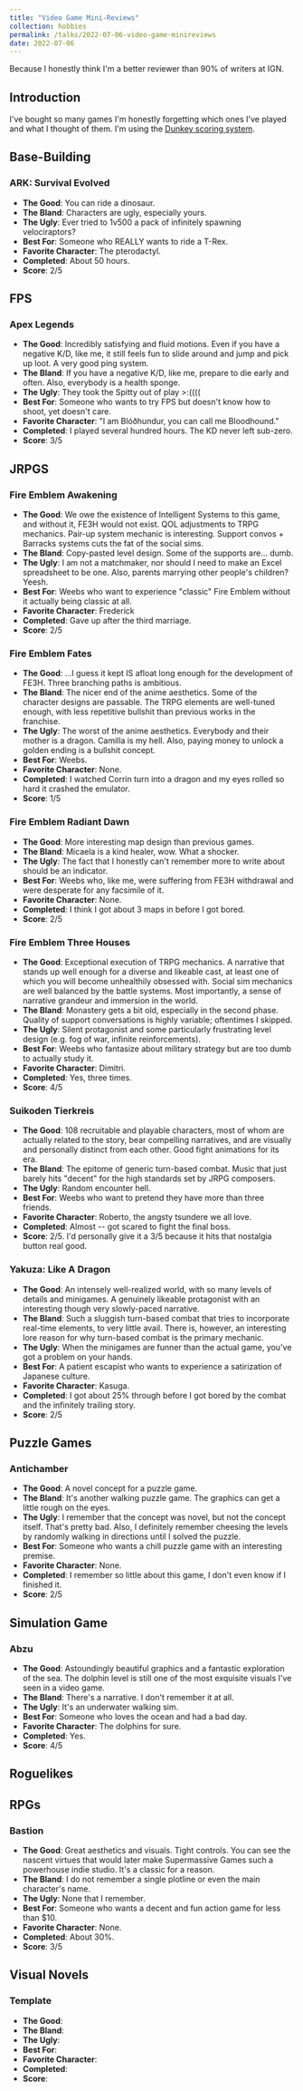 ```yaml
---
title: "Video Game Mini-Reviews"
collection: hobbies
permalink: /talks/2022-07-06-video-game-minireviews
date: 2022-07-06
---
```


Because I honestly think I'm a better reviewer than 90% of writers at IGN.

## Introduction
I've bought so many games I'm honestly forgetting which ones I've played and what I thought of them. I'm using the [Dunkey scoring system](https://i.redd.it/spm9kpw52oa01.png).

## Base-Building 
### ARK: Survival Evolved
* **The Good**: You can ride a dinosaur.
* **The Bland**: Characters are ugly, especially yours.
* **The Ugly**: Ever tried to 1v500 a pack of infinitely spawning velociraptors?
* **Best For**: Someone who REALLY wants to ride a T-Rex.
* **Favorite Character**: The pterodactyl.
* **Completed**: About 50 hours.
* **Score**: 2/5

## FPS
### Apex Legends
* **The Good**: Incredibly satisfying and fluid motions. Even if you have a negative K/D, like me, it still feels fun to slide around and jump and pick up loot. A very good ping system.
* **The Bland**: If you have a negative K/D, like me, prepare to die early and often. Also, everybody is a health sponge. 
* **The Ugly**: They took the Spitty out of play >:((((
* **Best For**: Someone who wants to try FPS but doesn't know how to shoot, yet doesn't care.
* **Favorite Character**: "I am Blóðhundur, you can call me Bloodhound."
* **Completed**: I played several hundred hours. The KD never left sub-zero.
* **Score**: 3/5



## JRPGS
### Fire Emblem Awakening
* **The Good**: We owe the existence of Intelligent Systems to this game, and without it, FE3H would not exist. QOL adjustments to TRPG mechanics. Pair-up system mechanic is interesting. Support convos + Barracks systems cuts the fat of the social sims.
* **The Bland**: Copy-pasted level design. Some of the supports are... dumb.
* **The Ugly**: I am not a matchmaker, nor should I need to make an Excel spreadsheet to be one. Also, parents marrying other people's children? Yeesh.
* **Best For**: Weebs who want to experience "classic" Fire Emblem without it actually being classic at all.
* **Favorite Character**: Frederick
* **Completed**: Gave up after the third marriage.
* **Score**: 2/5

### Fire Emblem Fates
* **The Good**: ...I guess it kept IS afloat long enough for the development of FE3H. Three branching paths is ambitious.
* **The Bland**: The nicer end of the anime aesthetics. Some of the character designs are passable. The TRPG elements are well-tuned enough, with less repetitive bullshit than previous works in the franchise.
* **The Ugly**: The worst of the anime aesthetics. Everybody and their mother is a dragon. Camilla is my hell. Also, paying money to unlock a golden ending is a bullshit concept.
* **Best For**: Weebs.
* **Favorite Character**: None.
* **Completed**: I watched Corrin turn into a dragon and my eyes rolled so hard it crashed the emulator.
* **Score**: 1/5

### Fire Emblem Radiant Dawn
* **The Good**: More interesting map design than previous games.
* **The Bland**: Micaela is a kind healer, wow. What a shocker.
* **The Ugly**: The fact that I honestly can't remember more to write about should be an indicator.
* **Best For**: Weebs who, like me, were suffering from FE3H withdrawal and were desperate for any facsimile of it.
* **Favorite Character**: None.
* **Completed**: I think I got about 3 maps in before I got bored.
* **Score**: 2/5

### Fire Emblem Three Houses
* **The Good**: Exceptional execution of TRPG mechanics. A narrative that stands up well enough for a diverse and likeable cast, at least one of which you will become unhealthily obsessed with. Social sim mechanics are well balanced by the battle systems. Most importantly, a sense of narrative grandeur and immersion in the world.
* **The Bland**: Monastery gets a bit old, especially in the second phase. Quality of support conversations is highly variable; oftentimes I skipped.
* **The Ugly**: Silent protagonist and some particularly frustrating level design (e.g. fog of war, infinite reinforcements).
* **Best For**: Weebs who fantasize about military strategy but are too dumb to actually study it.
* **Favorite Character**: Dimitri.
* **Completed**: Yes, three times.
* **Score**: 4/5

### Suikoden Tierkreis
* **The Good**: 108 recruitable and playable characters, most of whom are actually related to the story, bear compelling narratives, and are visually and personally distinct from each other. Good fight animations for its era. 
* **The Bland**: The epitome of generic turn-based combat. Music that just barely hits "decent" for the high standards set by JRPG composers.
* **The Ugly**: Random encounter hell.
* **Best For**: Weebs who want to pretend they have more than three friends.
* **Favorite Character**: Roberto, the angsty tsundere we all love.
* **Completed**: Almost -- got scared to fight the final boss.
* **Score**: 2/5. I'd personally give it a 3/5 because it hits that nostalgia button real good.

### Yakuza: Like A Dragon
* **The Good**: An intensely well-realized world, with so many levels of details and minigames. A genuinely likeable protagonist with an interesting though very slowly-paced narrative.
* **The Bland**: Such a sluggish turn-based combat that tries to incorporate real-time elements, to very little avail. There is, however, an interesting lore reason for why turn-based combat is the primary mechanic.
* **The Ugly**: When the minigames are funner than the actual game, you've got a problem on your hands.
* **Best For**: A patient escapist who wants to experience a satirization of Japanese culture.
* **Favorite Character**: Kasuga.
* **Completed**: I got about 25% through before I got bored by the combat and the infinitely trailing story.
* **Score**: 2/5

## Puzzle Games
### Antichamber
* **The Good**: A novel concept for a puzzle game.
* **The Bland**: It's another walking puzzle game. The graphics can get a little rough on the eyes.
* **The Ugly**: I remember that the concept was novel, but not the concept itself. That's pretty bad. Also, I definitely remember cheesing the levels by randomly walking in directions until I solved the puzzle.
* **Best For**: Someone who wants a chill puzzle game with an interesting premise.
* **Favorite Character**: None.
* **Completed**: I remember so little about this game, I don't even know if I finished it.
* **Score**: 2/5


## Simulation Game
### Abzu
* **The Good**: Astoundingly beautiful graphics and a fantastic exploration of the sea. The dolphin level is still one of the most exquisite visuals I've seen in a video game.
* **The Bland**: There's a narrative. I don't remember it at all.
* **The Ugly**: It's an underwater walking sim.
* **Best For**: Someone who loves the ocean and had a bad day.
* **Favorite Character**: The dolphins for sure.
* **Completed**: Yes.
* **Score**: 4/5

## Roguelikes

## RPGs
### Bastion
* **The Good**: Great aesthetics and visuals. Tight controls. You can see the nascent virtues that would later make Supermassive Games such a powerhouse indie studio. It's a classic for a reason.
* **The Bland**: I do not remember a single plotline or even the main character's name.
* **The Ugly**: None that I remember.
* **Best For**: Someone who wants a decent and fun action game for less than $10.
* **Favorite Character**: None.
* **Completed**: About 30%.
* **Score**: 3/5

## Visual Novels

### Template
* **The Good**: 
* **The Bland**: 
* **The Ugly**: 
* **Best For**: 
* **Favorite Character**: 
* **Completed**: 
* **Score**:
